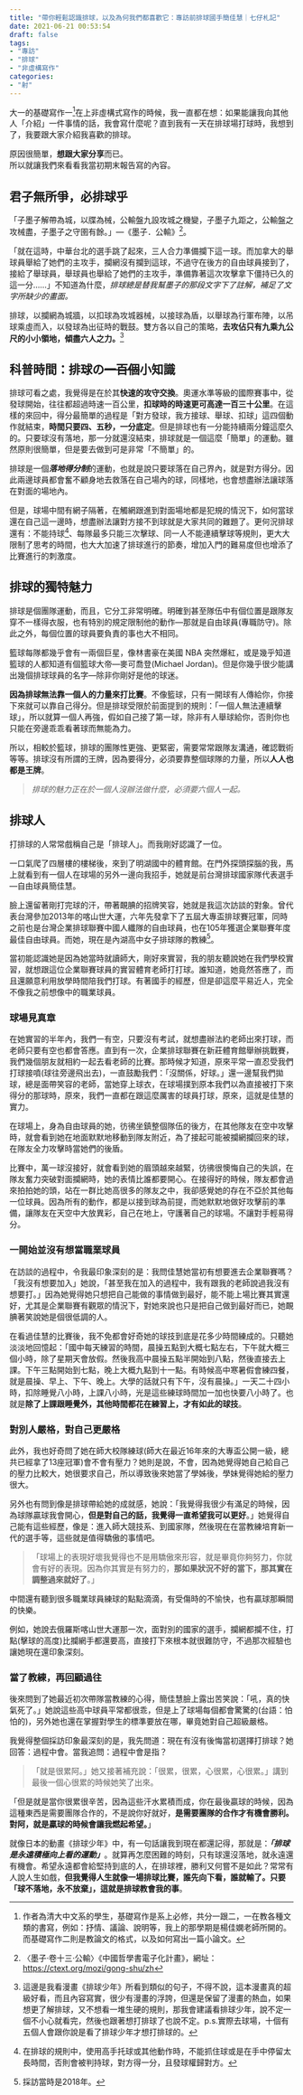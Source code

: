 ```yaml
---
title: "帶你輕鬆認識排球，以及為何我們都喜歡它：專訪前排球國手簡佳慧｜七仔札記"
date: 2021-06-21 00:53:54
draft: false
tags: 
- "專訪"
- "排球"
- "非虛構寫作"
categories:
- "射"
---
```


大一的基礎寫作一[^1]在上非虛構式寫作的時候，我一直都在想：如果能讓我向其他人「介紹」一件事情的話，我會寫什麼呢？直到我有一天在排球場打球時，我想到了，我要跟大家介紹我喜歡的排球。

原因很簡單，**想跟大家分享**而已。  
所以就讓我們來看看我當初期末報告寫的內容。

## 君子無所爭，必排球乎
「子墨子解帶為城，以牒為械，公輸盤九設攻城之機變，子墨子九距之，公輸盤之攻械盡，子墨子之守圉有餘。」—《墨子．公輸》[^2]。  

「就在這時，中華台北的選手跳了起來，三人合力準備攔下這一球。而加拿大的舉球員舉給了她們的主攻手，攔網沒有攔到這球，不過守在後方的自由球員接到了，接給了舉球員，舉球員也舉給了她們的主攻手，準備靠著這次攻擊拿下僵持已久的這一分……」不知道為什麼，*排球總是替我幫墨子的那段文字下了註解，補足了文字所缺少的畫面。* 

排球，以攔網為城牆，以扣球為攻城器械，以接球為盾，以舉球為行軍布陣，以吊球乘虛而入，以發球為出征時的戰鼓。雙方各以自己的策略，**去攻佔只有九乘九公尺的小小領地，傾盡六人之力。**[^3]  

## 科普時間：排球の~~一百個~~小知識
排球可看之處，我覺得是在於其**快速的攻守交換**。奧運水準等級的國際賽事中，從發球開始，往往都超過時速一百公里，**扣球時的時速更可高達一百三十公里**。在這樣的來回中，得分最簡單的過程是「對方發球，我方接球、舉球、扣球」這四個動作就結束，**時間只要四、五秒，一分底定**。但是排球也有一分能持續兩分鐘這麼久的。只要球沒有落地，那一分就還沒結束，排球就是一個這麼「簡單」的運動。雖然原則很簡單，但是要去做到可是非常「不簡單」的。  

排球是一個***落地得分制***的運動，也就是說只要球落在自己界內，就是對方得分。因此兩邊球員都會奮不顧身地去救落在自己場內的球，同樣地，也會想盡辦法讓球落在對面的場地內。  

但是，球場中間有網子隔著，在觸網跟進到對面場地都是犯規的情況下，如何當球還在自己這一邊時，想盡辦法讓對方接不到球就是大家共同的難題了。更何況排球還有：不能持球[^4]、每隊最多只能三次擊球、同一人不能連續擊球等規則，更大大限制了思考的時間，也大大加速了排球進行的節奏，增加入門的難易度但也增添了比賽進行的刺激度。  

## 排球的獨特魅力
排球是個團隊運動，而且，它分工非常明確。明確到甚至隊伍中有個位置是跟隊友穿不一樣得衣服，也有特別的規定限制他的動作—那就是自由球員(專職防守)。除此之外，每個位置的球員要負責的事也大不相同。  

籃球每隊都幾乎會有一兩個巨星，像林書豪在美國 NBA 突然爆紅，或是幾乎知道籃球的人都知道有個籃球大帝—麥可喬登(Michael Jordan)。但是你幾乎很少能講出幾個排球球員的名字—除非你剛好是他的球迷。  

**因為排球無法靠一個人的力量來打比賽**。不像籃球，只有一開球有人傳給你，你接下來就可以靠自己得分。但是排球受限於前面提到的規則：「一個人無法連續擊球」，所以就算一個人再強，假如自己接了第一球，除非有人舉球給你，否則你也只能在旁邊乖乖看著球而無能為力。  

所以，相較於籃球，排球的團隊性更強、更緊密，需要常常跟隊友溝通，確認戰術等等。排球沒有所謂的王牌，因為要得分，必須要靠整個球隊的力量，所以**人人也都是王牌**。

> *排球的魅力正在於一個人沒辦法做什麼，必須要六個人一起。*  

## 排球人
打排球的人常常戲稱自己是「排球人」。而我剛好認識了一位。  

一口氣爬了四層樓的樓梯後，來到了明湖國中的體育館。在門外探頭探腦的我，馬上就看到有一個人在球場的另外一邊向我招手，她就是前台灣排球國家隊代表選手—自由球員簡佳慧。  

臉上還留著剛打完球的汗，帶著靦腆的招牌笑容，她就是我這次訪談的對象。曾代表台灣參加2013年的喀山世大運，六年先發拿下了五屆大專盃排球賽冠軍，同時之前也是台灣企業排球聯賽中國人纖隊的自由球員，也在105年獲選企業聯賽年度最佳自由球員。而她，現在是內湖高中女子排球隊的教練[^5]。  

當初能認識她是因為她當時就讀師大，剛好來實習，我的朋友聽說她在我們學校實習，就想跟這位企業聯賽球員的實習體育老師打打球。誰知道，她竟然答應了，而且還願意利用放學時間陪我們打球。有著國手的經歷，但是卻這麼平易近人，完全不像我之前想像中的職業球員。  

### 球場見真章

在她實習的半年內，我們一有空，只要沒有考試，就想盡辦法約老師出來打球，而老師只要有空也都會答應。直到有一次，企業排球聯賽在新莊體育館舉辦挑戰賽，我們幾個朋友就相約一起去看老師的比賽。那時候才知道，原來平常一直忍受我們打球接噴(球往旁邊飛出去)，一直鼓勵我們：「沒關係，好球。」還一邊幫我們拋球，總是面帶笑容的老師，當她穿上球衣，在球場撲到原本我們以為直接被打下來得分的那球時，原來，我們一直都在跟這麼厲害的球員打球，原來，這就是佳慧的實力。  

在球場上，身為自由球員的她，彷彿坐鎮整個隊伍的後方，在其他隊友在空中攻擊時，就會看到她在地面默默地移動到隊友附近，為了接起可能被攔網攔回來的球，在隊友全力攻擊時當她們的後盾。  

比賽中，萬一球沒接好，就會看到她的眉頭越來越緊，彷彿很懊悔自己的失誤，在隊友奮力突破對面攔網時，她的表情比誰都要開心。在接得好的時候，隊友都會過來拍拍她的頭，站在一群比她高很多的隊友之中，我卻感覺她的存在不亞於其他每一位球員。因為所有的動作，都是以接到球為前提，而她默默地做好攻擊前的準備，讓隊友在天空中大放異彩，自己在地上，守護著自己的球場。不讓對手輕易得分。  

### 一開始並沒有想當職業球員

在訪談的過程中，令我最印象深刻的是：我問佳慧她當初有想要進去企業聯賽嗎？「我沒有想要加入」她說，「甚至我在加入的過程中，我有跟我的老師說過我沒有想要打。」因為她覺得她只想把自己能做的事情做到最好，能不能上場比賽其實還好，尤其是企業聯賽有觀眾的情況下，對她來說也只是把自己做到最好而已，她靦腆著笑說她是個很低調的人。  

在看過佳慧的比賽後，我不免都會好奇她的球技到底是花多少時間練成的。只聽她淡淡地回憶起：「國中每天練習的時間，晨操五點到大概七點左右，下午就大概三個小時，除了星期天會放假。然後我高中晨操五點半開始到八點，然後直接去上課。下午三點開始到七點，晚上大概九點到十一點。有時候高中寒暑假會練四餐，就是晨操、早上、下午、晚上。大學的話就只有下午，沒有晨操。」一天二十四小時，扣除睡覺八小時，上課八小時，光是這些練球時間加一加也快要八小時了。也就是**除了上課跟睡覺外，其他時間都花在練習上，才有如此的球技**。  

### 對別人嚴格，對自己更嚴格

此外，我也好奇問了她在師大校隊練球(師大在最近16年來的大專盃公開一級，總共已經拿了13座冠軍)會不會有壓力？她則是說，不會，因為她覺得她自己給自己的壓力比較大，她很要求自己，所以導致後來她當了學姊後，學妹覺得她給的壓力很大。  

另外也有問到像是排球帶給她的成就感，她說：「我覺得我很少有滿足的時候，因為球隊贏球我會開心，**但是對自己的話，我覺得一直希望我可以更好**。」她覺得自己能有這些經歷，像是：進入師大競技系、到國家隊，然後現在在當教練培育新一代的選手等，這些就是值得驕傲的事情吧。  

>「球場上的表現好壞我覺得也不是用驕傲來形容，就是畢竟你夠努力，你就會有好的表現。因為你其實是有努力的，**那如果狀況不好的當下，那其實在調整過來就好了**。」  

中間還有聽到很多職業球員練球的點點滴滴，有受傷時的不愉快，也有贏球那瞬間的快樂。  

例如，她說去俄羅斯喀山世大運那一次，面對別的國家的選手，攔網都攔不住，打點(擊球的高度)比攔網手都還要高，直接打下來根本就很難防守，不過那次經驗也讓她現在還印象深刻。  

### 當了教練，再回顧過往

後來問到了她最近初次帶隊當教練的心得，簡佳慧臉上露出苦笑說：「吼，真的快氣死了。」她說這些高中球員平常都很乖，但是上了球場每個都會驚驚的(台語：怕怕的)，另外她也還在掌握對學生的標準要放在哪，畢竟她對自己超級嚴格。  

我覺得整個採訪印象最深刻的是，我先問道：現在有沒有後悔當初選擇打排球？她回答：過程中會。當我追問：過程中會是指？
>「就是很累阿。」她又接著補充說：「很累，很累，心很累，心很累。」講到最後一個心很累的時候她笑了出來。  

「但是就是當你很累很辛苦，因為這些汗水累積而成，你在最後贏球的時候，因為這種東西是需要團隊合作的，不是說你好就好，**是需要團隊的合作才有機會勝利。對阿，就是贏球的時候會讓我燃起希望。**」  
    

就像日本的動畫《排球少年》中，有一句話讓我到現在都還記得，那就是：***「排球是永遠積極向上看的運動」***。就算再怎麼困難的時刻，只有球還沒落地，就永遠還有機會。希望永遠都會給堅持到底的人，在排球裡，勝利又何嘗不是如此？常常有人說人生如戲，**但我覺得人生就像一場排球比賽，誰先向下看，誰就輸了。只要「球不落地，永不放棄」，這就是排球教會我的事**。  

[^1]: 作者為清大中文系的學生，基礎寫作是系上必修，共分一跟二，一在教各種文類的書寫，例如：抒情、議論、說明等，我上的那學期是楊佳嫻老師所開的。而基礎寫作二則是教論文的格式，以及如何寫出一篇小論文。
[^2]: 〈墨子‧卷十三‧公輸〉《中國哲學書電子化計畫》，網址：https://ctext.org/mozi/gong-shu/zh 
[^3]: 這邊是我看漫畫《排球少年》所看到類似的句子，不得不說，這本漫畫真的超級好看，而且內容寫實，很少有漫畫的浮誇，但還是保留了漫畫的熱血，如果想更了解排球，又不想看一堆生硬的規則，那我會建議看排球少年，說不定一個不小心就看完，然後也跟著想打排球了也說不定。p.s.實際去球場，十個有五個人會跟你說是看了排球少年才想打排球的。
[^4]: 在排球的規則中，使用高手托球或其他動作時，不能抓住球或是在手中停留太長時間，否則會被判持球，對方得一分，且發球權歸對方。

[^5]: 採訪當時是2018年。